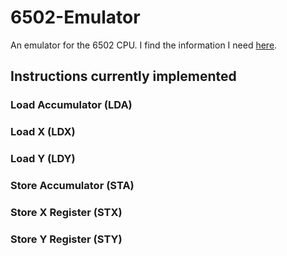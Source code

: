 # 6502-Emulator
An emulator for the 6502 CPU. I find the information I need [here](https://www.callapple.org/obelisk-6502-reference/).

## Instructions currently implemented
### Load Accumulator (LDA)
### Load X (LDX)
### Load Y (LDY)
### Store Accumulator (STA)
### Store X Register (STX)
### Store Y Register (STY)
